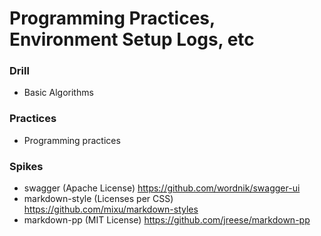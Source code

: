 Programming Practices, Environment Setup Logs, etc
==================================================

### Drill

 - Basic Algorithms
 
 
### Practices

 - Programming practices

 
### Spikes

 - swagger (Apache License) https://github.com/wordnik/swagger-ui
 - markdown-style (Licenses per CSS) https://github.com/mixu/markdown-styles
 - markdown-pp (MIT License) https://github.com/jreese/markdown-pp

